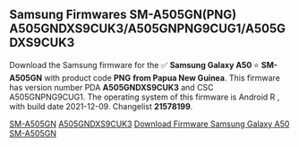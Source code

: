 <h2>Samsung Firmwares SM-A505GN(PNG) A505GNDXS9CUK3/A505GNPNG9CUG1/A505GDXS9CUK3</h2>
Download the Samsung firmware for the ✅ <strong>Samsung Galaxy A50 </strong> ⭐ <strong>SM-A505GN</strong> with product code <strong>PNG</strong> <strong> from Papua New Guinea</strong>. This firmware has version number PDA <strong>A505GNDXS9CUK3</strong> and CSC A505GNPNG9CUG1. The operating system of this firmware is Android R , with build date 2021-12-09. Changelist <strong>21578199</strong>.


[SM-A505GN](https://samfirm.shop/samsung/model/SM-A505GN)
[A505GNDXS9CUK3](https://samfirm.shop/samsung/pda/A505GNDXS9CUK3)
[Download Firmware Samsung Galaxy A50 SM-A505GN](https://samfirm.shop/samsung/firmware/481811)
